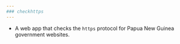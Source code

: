 ```yaml
---
### checkhttps
---
```


- A web app that checks the `https` protocol for Papua New Guinea government websites.


